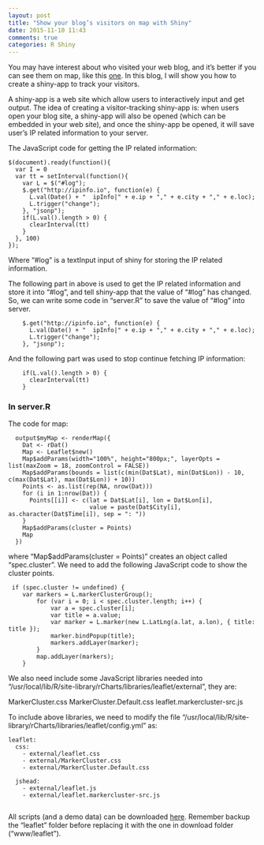 ```yaml
---
layout: post
title: "Show your blog’s visitors on map with Shiny"
date: 2015-11-10 11:43
comments: true
categories: R Shiny
---
```


You may have interest about who visited your web blog, and it’s better if you can see them on map, like this [one](http://188.166.116.72/visitMap/). In this blog, I will show you how to create a shiny-app to track your visitors.

A shiny-app is a web site which allow users to interactively input and get output. The idea of creating a visitor-tracking shiny-app is: when users open your blog site, a shiny-app will also be opened (which can be embedded in your web site), and once the shiny-app be opened, it will save user’s IP related information to your server.

The JavaScript code for getting the IP related information:

```
$(document).ready(function(){
  var I = 0
  var tt = setInterval(function(){
    var L = $("#log");
    $.get("http://ipinfo.io", function(e) {
      L.val(Date() + "  ipInfo|" + e.ip + "," + e.city + "," + e.loc);
      L.trigger("change");
    }, "jsonp");
    if(L.val().length > 0) {
      clearInterval(tt)
    }
  }, 100)
});

```
Where “#log” is a textInput input of shiny for storing the IP related information. 

The following part in above is used to get the IP related information and store it into “#log”, and tell shiny-app that the value of “#log” has changed. So, we can write some code in “server.R” to save the value of “#log” into server.

```
    $.get("http://ipinfo.io", function(e) {
      L.val(Date() + "  ipInfo|" + e.ip + "," + e.city + "," + e.loc);
      L.trigger("change");
    }, "jsonp");
```
And the following part was used to stop continue fetching IP information:

```
    if(L.val().length > 0) {
      clearInterval(tt)
    }
```


### In server.R

The code for map: 

```
  output$myMap <- renderMap({
    Dat <- rDat()
    Map <- Leaflet$new()
    Map$addParams(width="100%", height="800px;", layerOpts = list(maxZoom = 18, zoomControl = FALSE))
    Map$addParams(bounds = list(c(min(Dat$Lat), min(Dat$Lon)) - 10, c(max(Dat$Lat), max(Dat$Lon)) + 10))
    Points <- as.list(rep(NA, nrow(Dat)))
    for (i in 1:nrow(Dat)) {
      Points[[i]] <- c(lat = Dat$Lat[i], lon = Dat$Lon[i], 
                       value = paste(Dat$City[i], as.character(Dat$Time[i]), sep = ": "))
    }
    Map$addParams(cluster = Points)
    Map
  })

```
where “Map$addParams(cluster = Points)” creates an object called “spec.cluster”. We need to add the following JavaScript code to show the cluster points.

```
 if (spec.cluster != undefined) {
    var markers = L.markerClusterGroup();
		for (var i = 0; i < spec.cluster.length; i++) {
			var a = spec.cluster[i];
			var title = a.value;
			var marker = L.marker(new L.LatLng(a.lat, a.lon), { title: title });
			marker.bindPopup(title);
			markers.addLayer(marker);
		}
		map.addLayer(markers);
    }
```

We also need include some JavaScript libraries needed into “/usr/local/lib/R/site-library/rCharts/libraries/leaflet/external”, they are: 

MarkerCluster.css
MarkerCluster.Default.css
leaflet.markercluster-src.js

To include above libraries, we need to modify the file “/usr/local/lib/R/site-library/rCharts/libraries/leaflet/config.yml” as: 

```
leaflet:
  css: 
    - external/leaflet.css
    - external/MarkerCluster.css 
    - external/MarkerCluster.Default.css

  jshead:
    - external/leaflet.js
    - external/leaflet.markercluster-src.js


```


All scripts (and a demo data) can be downloaded [here](/misc/visitMap.zip). Remember backup the “leaflet” folder before replacing it with the one in download folder (“www/leaflet”).
